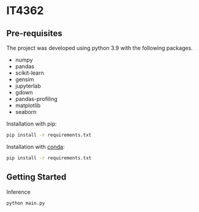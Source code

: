 # IT4362

## Pre-requisites
The project was developed using python 3.9 with the following packages.
- numpy
- pandas
- scikit-learn
- gensim
- jupyterlab
- gdown
- pandas-profiling
- matplotlib
- seaborn

Installation with pip:
```bash
pip install -r requirements.txt
```

Installation with [conda](https://conda.io/projects/conda/en/latest/user-guide/install/index.html):
```bash
pip install -r requirements.txt
```

## Getting Started
Inference
```bash
python main.py
```
